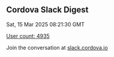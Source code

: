 ## Cordova Slack Digest
Sat, 15 Mar 2025 08:21:30 GMT

[User count: 4935](https://cordova.slack.com/)


Join the conversation at [slack.cordova.io](http://slack.cordova.io/)
